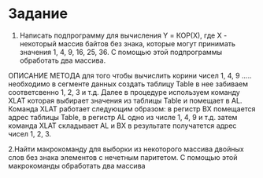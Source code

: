 # Задание #

1. Написать подпрограмму для вычисления Y = КОР(Х), где Х - некоторый массив байтов без знака, которые могут принимать значения 1, 4, 9, 16, 25, 36. С помощью этой подпрограммы обработать два массива.
    
 ОПИСАНИЕ МЕТОДА
 для того чтобы  вычислить корини чисел 1, 4, 9 ..... необходимо в сегменте данных создать таблицу Table
 в нее забиваем соответсвенно 1, 2, 3 и т.д. Далее в процедуре используем команду  XLAT которая выбирает
 значения из таблицы Table и помещает в AL. Команда XLAT работает следующим образом: в регистр BX помещается 
 адрес таблицы Table, в регистр AL одно из числе 1, 4, 9 и т.д. затем команда XLAT складывает AL и BX в результате
 получатется адрес чисел 1, 2, 3. 
 
2.Найти макрокоманду для выборки из некоторого массива двойных слов без знака элементов с нечетным паритетом. 
  С помощью этой макрокоманды обработать два массива

